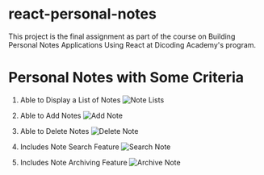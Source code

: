 # react-personal-notes
This project is the final assignment as part of the course on Building Personal Notes Applications Using React at Dicoding Academy's program.

# Personal Notes with Some Criteria
1. Able to Display a List of Notes
![Note Lists](https://github.com/ansdyi/react-personal-notes/assets/107469718/1208c791-e432-4e98-ac42-a2e176201a7e)

2. Able to Add Notes
![Add Note](https://github.com/ansdyi/react-personal-notes/assets/107469718/19d3835d-2485-466a-aaa2-5353d79e59fc)

3. Able to Delete Notes
![Delete Note](https://github.com/ansdyi/react-personal-notes/assets/107469718/1b742ab3-5951-4243-81f8-45c14f4efbc5)

4. Includes Note Search Feature
![Search Note](https://github.com/ansdyi/react-personal-notes/assets/107469718/91ef9c83-2cbb-4ba0-b7d1-d8ff55f20c8b)

5. Includes Note Archiving Feature
![Archive Note](https://github.com/ansdyi/react-personal-notes/assets/107469718/7c673318-b50e-4338-9d78-fd1391ec0b3b)
